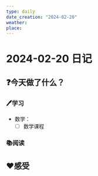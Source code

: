 ```yaml
---
type: daily
date_creation: "2024-02-20"
weather: 
place:
---
```

# 2024-02-20 日记

## ❓今天做了什么？
### 🖊学习
- 数学：
	- [ ] 数学课程      
### 📚阅读



## ❤感受



